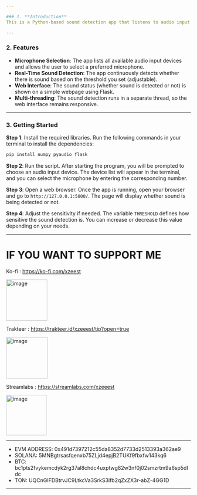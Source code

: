 ```yaml
---

### 1. **Introduction**
This is a Python-based sound detection app that listens to audio input from a selected microphone. It processes the audio in real time to detect whether there is sound (based on a set threshold) and updates this status on a web interface. The app uses libraries like `numpy` for processing, `pyaudio` for capturing sound, and `Flask` to serve a web page that displays the sound detection status.

---
```


### 2. **Features**
- **Microphone Selection**: The app lists all available audio input devices and allows the user to select a preferred microphone.
- **Real-Time Sound Detection**: The app continuously detects whether there is sound based on the threshold you set (adjustable).
- **Web Interface**: The sound status (whether sound is detected or not) is shown on a simple webpage using Flask.
- **Multi-threading**: The sound detection runs in a separate thread, so the web interface remains responsive.

---

### 3. **Getting Started**
**Step 1**: Install the required libraries. Run the following commands in your terminal to install the dependencies:
```bash
pip install numpy pyaudio flask
```

**Step 2**: Run the script. After starting the program, you will be prompted to choose an audio input device. The device list will appear in the terminal, and you can select the microphone by entering the corresponding number.

**Step 3**: Open a web browser. Once the app is running, open your browser and go to `http://127.0.0.1:5000/`. The page will display whether sound is being detected or not.

**Step 4**: Adjust the sensitivity if needed. The variable `THRESHOLD` defines how sensitive the sound detection is. You can increase or decrease this value depending on your needs.

---

# IF YOU WANT TO SUPPORT ME
Ko-fi : https://ko-fi.com/xzeest

<img width="112" alt="image" src="https://github.com/user-attachments/assets/e9767543-a0cd-4a95-b89c-a38acd5c2d2d">

Trakteer : https://trakteer.id/xzeeest/tip?open=true

<img width="113" alt="image" src="https://github.com/user-attachments/assets/cb2618f6-a5d3-41cb-866f-e9d5faeeaf8b">

Streamlabs : https://streamlabs.com/xzeeest

<img width="110" alt="image" src="https://github.com/user-attachments/assets/27f5f15f-462e-49fe-b774-ccf3efb5cfc0">


---

- EVM ADDRESS: 0x491d7397212c55da8352d7733d2513393a362ae9
- SOLANA: 5MNBgtrsasfqenxb75ZLjd4epjB2TUKf9fbxfw143kq6
- BTC: bc1pts2fvykemcdyk2rg37al8chdc4uxptwg82w3nf0j02smzrtm9a6sp5dldc
- TON: UQCnGIFDBtrvJC9LtkcVa3SrkS3ifb2qZxZX3r-abZ-4GG1D

---
